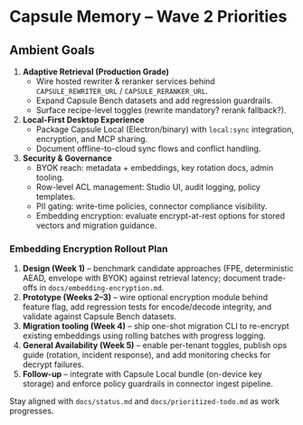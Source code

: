# Capsule Memory – Wave 2 Priorities

## Ambient Goals
1. **Adaptive Retrieval (Production Grade)**
   - Wire hosted rewriter & reranker services behind `CAPSULE_REWRITER_URL` / `CAPSULE_RERANKER_URL`.
   - Expand Capsule Bench datasets and add regression guardrails.
   - Surface recipe-level toggles (rewrite mandatory? rerank fallback?).
2. **Local-First Desktop Experience**
   - Package Capsule Local (Electron/binary) with `local:sync` integration, encryption, and MCP sharing.
   - Document offline-to-cloud sync flows and conflict handling.
3. **Security & Governance**
   - BYOK reach: metadata + embeddings, key rotation docs, admin tooling.
   - Row-level ACL management: Studio UI, audit logging, policy templates.
   - PII gating: write-time policies, connector compliance visibility.
   - Embedding encryption: evaluate encrypt-at-rest options for stored vectors and migration guidance.

### Embedding Encryption Rollout Plan
1. **Design (Week 1)** – benchmark candidate approaches (FPE, deterministic AEAD, envelope with BYOK) against retrieval latency; document trade-offs in `docs/embedding-encryption.md`.
2. **Prototype (Weeks 2–3)** – wire optional encryption module behind feature flag, add regression tests for encode/decode integrity, and validate against Capsule Bench datasets.
3. **Migration tooling (Week 4)** – ship one-shot migration CLI to re-encrypt existing embeddings using rolling batches with progress logging.
4. **General Availability (Week 5)** – enable per-tenant toggles, publish ops guide (rotation, incident response), and add monitoring checks for decrypt failures.
5. **Follow-up** – integrate with Capsule Local bundle (on-device key storage) and enforce policy guardrails in connector ingest pipeline.

Stay aligned with `docs/status.md` and `docs/prioritized-todo.md` as work progresses.
